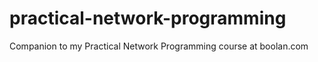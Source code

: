 practical-network-programming
=============================

Companion to my Practical Network Programming course at boolan.com
